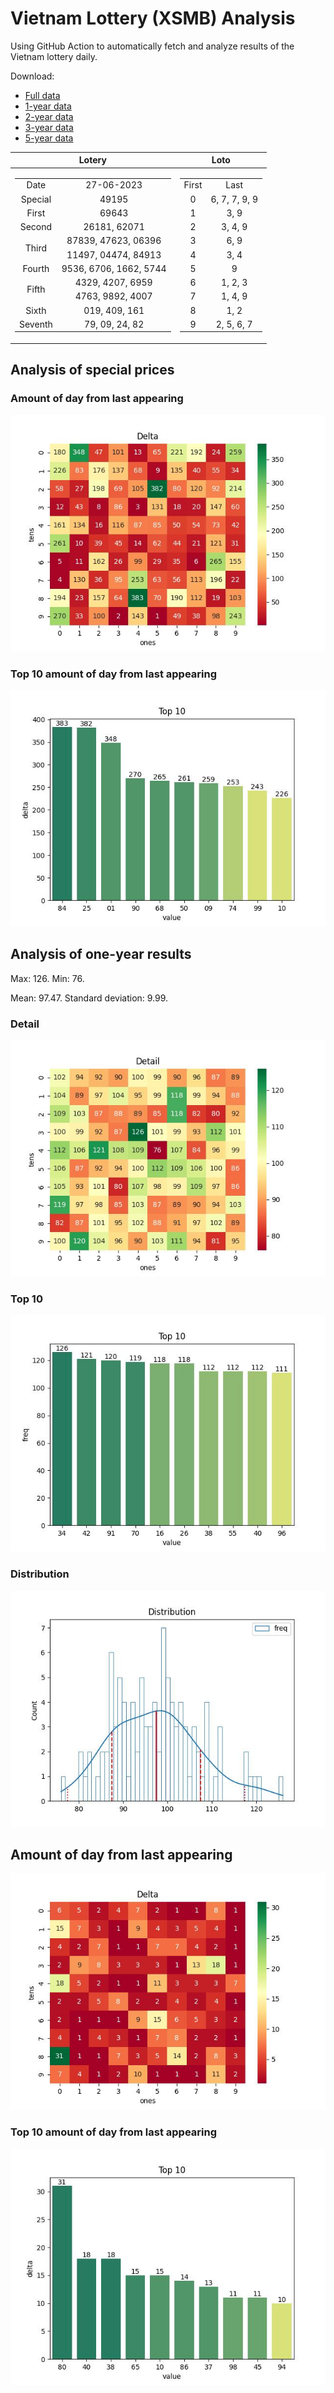 # Vietnam Lottery (XSMB) Analysis

Using GitHub Action to automatically fetch and analyze results of the Vietnam lottery daily.

Download:

* [Full data](https://raw.githubusercontent.com/khiemdoan/vietnam-lottery-xsmb-analysis/main/results/xsmb.csv)
* [1-year data](https://raw.githubusercontent.com/khiemdoan/vietnam-lottery-xsmb-analysis/main/results/xsmb_1_year.csv)
* [2-year data](https://raw.githubusercontent.com/khiemdoan/vietnam-lottery-xsmb-analysis/main/results/xsmb_2_year.csv)
* [3-year data](https://raw.githubusercontent.com/khiemdoan/vietnam-lottery-xsmb-analysis/main/results/xsmb_3_year.csv)
* [5-year data](https://raw.githubusercontent.com/khiemdoan/vietnam-lottery-xsmb-analysis/main/results/xsmb_5_year.csv)

| Lotery      | Loto |
| :-----------: | :-----------: |
| <table><tr><td>Date</td><td>27-06-2023</td></tr><tr><td>Special</td><td>49195</td></tr><tr><td>First</td><td>69643</td></tr><tr><td>Second</td><td>26181, 62071</td></tr><tr><td rowspan="2">Third</td><td>87839, 47623, 06396</td></tr><tr><td>11497, 04474, 84913</td></tr><tr><td>Fourth</td><td>9536, 6706, 1662, 5744</td></tr><tr><td rowspan="2">Fifth</td><td>4329, 4207, 6959</td></tr><tr><td>4763, 9892, 4007</td></tr><tr><td>Sixth</td><td>019, 409, 161</td></tr><tr><td>Seventh</td><td>79, 09, 24, 82</td></tr></table> | <table><tr><td>First</td><td>Last</td></tr><tr><td>0</td><td>6, 7, 7, 9, 9</td></tr><tr><td>1</td><td>3, 9</td></tr><tr><td>2</td><td>3, 4, 9</td></tr><tr><td>3</td><td>6, 9</td></tr><tr><td>4</td><td>3, 4</td></tr><tr><td>5</td><td>9</td></tr><tr><td>6</td><td>1, 2, 3</td></tr><tr><td>7</td><td>1, 4, 9</td></tr><tr><td>8</td><td>1, 2</td></tr><tr><td>9</td><td>2, 5, 6, 7</td></tr></table> |


<h2>Analysis of special prices</h2>

<h3>Amount of day from last appearing</h3>

![Delta](images/special_delta.jpg)

<h3>Top 10 amount of day from last appearing</h3>

![Delta top 10](images/special_delta_top_10.jpg)

<h2>Analysis of one-year results</h2>

Max: 126. Min: 76.

Mean: 97.47. Standard deviation: 9.99.

<h3>Detail</h3>

![Detail](images/heatmap.jpg)

<h3>Top 10</h3>

![Top 10](images/top-10.jpg)

<h3>Distribution</h3>

![Distribution](images/distribution.jpg)

<h2>Amount of day from last appearing</h2>

![Delta](images/delta.jpg)

<h3>Top 10 amount of day from last appearing</h3>

![Delta top 10](images/delta_top_10.jpg)